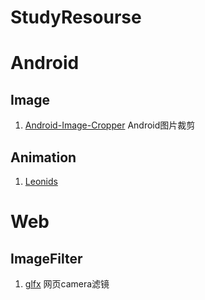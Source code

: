 # StudyResourse

# Android
## Image

1. [Android-Image-Cropper](https://github.com/ArthurHub/Android-Image-Cropper) Android图片裁剪

## Animation
1. [Leonids](https://github.com/plattysoft/Leonids)


# Web
## ImageFilter
1. [glfx](https://github.com/evanw/glfx.js) 网页camera滤镜
